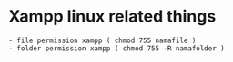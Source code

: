 # Xampp linux related things
```
- file permission xampp ( chmod 755 namafile )
- folder permission xampp ( chmod 755 -R namafolder )
